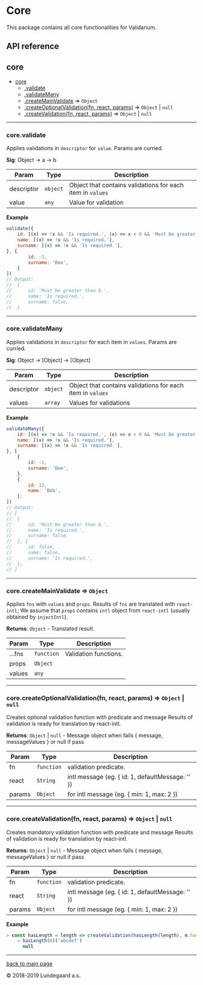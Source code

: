 # Core
This package contains all core functionalities for Validarium.

## API reference
 <a name="module_core"></a>

## core

* [core](#module_core)
    * [.validate](#module_core.validate)
    * [.validateMany](#module_core.validateMany)
    * [.createMainValidate](#module_core.createMainValidate) ⇒ <code>Object</code>
    * [.createOptionalValidation(fn, react, params)](#module_core.createOptionalValidation) ⇒ <code>Object</code> \| <code>null</code>
    * [.createValidation(fn, react, params)](#module_core.createValidation) ⇒ <code>Object</code> \| <code>null</code>


* * *

<a name="module_core.validate"></a>

### core.validate
Applies validations in `descriptor` for `value`.
Params are curried.

**Sig**: Object -> a -> b  

| Param | Type | Description |
| --- | --- | --- |
| descriptor | <code>object</code> | Object that contains validations for each item in `values` |
| value | <code>any</code> | Value for validation |

**Example**  
```js
validate({
	id: [(x) => !x && 'Is required.', (x) => x < 0 && 'Must be greater than 0.'],
	name: [(x) => !x && 'Is required.'],
	surname: [(x) => !x && 'Is required.'],
}, {
		id: -1,
		surname: 'Doe',
	}
])
// Output:
// 	{
// 		id: 'Must be greater than 0.',
// 		name: 'Is required.',
// 		surname: false,
// 	}
```

* * *

<a name="module_core.validateMany"></a>

### core.validateMany
Applies validations in `descriptor` for each item in `values`.
Params are curried.

**Sig**: Object -> [Object] -> [Object]  

| Param | Type | Description |
| --- | --- | --- |
| descriptor | <code>object</code> | Object that contains validations for each item in `values` |
| values | <code>array</code> | Values for validations |

**Example**  
```js
validateMany({
	id: [(x) => !x && 'Is required.', (x) => x < 0 && 'Must be greater than 0.'],
	name: [(x) => !x && 'Is required.'],
	surname: [(x) => !x && 'Is required.'],
}, [
	{
		id: -1,
		surname: 'Doe',
	},
	{
		id: 13,
		name: 'Bob',
	},
])
// Output:
// [
// 	{
// 		id: 'Must be greater than 0.',
// 		name: 'Is required.',
// 		surname: false,
// 	}, {
// 		id: false,
// 		name: false,
// 		surname: 'Is required.',
// 	},
// ]
```

* * *

<a name="module_core.createMainValidate"></a>

### core.createMainValidate ⇒ <code>Object</code>
Applies `fns` with `values` and `props`.
Results of `fns` are translated with `react-intl`;
We assume that `props` contains `intl` object from `react-intl` (usually obtained by `injectIntl`).

**Returns**: <code>Object</code> - Translated result.  

| Param | Type | Description |
| --- | --- | --- |
| ...fns | <code>function</code> | Validation functions. |
| props | <code>Object</code> |  |
| values | <code>any</code> |  |


* * *

<a name="module_core.createOptionalValidation"></a>

### core.createOptionalValidation(fn, react, params) ⇒ <code>Object</code> \| <code>null</code>
Creates optional validation function with predicate and message
Results of validation is ready for translation by react-intl.

**Returns**: <code>Object</code> \| <code>null</code> - Message object when fails { message, messageValues } or null if pass  

| Param | Type | Description |
| --- | --- | --- |
| fn | <code>function</code> | validation predicate. |
| react | <code>String</code> | intl message (eg. { id: 1, defaultMessage: '' }) |
| params | <code>Object</code> | for intl message (eg. { min: 1, max: 2 }) |


* * *

<a name="module_core.createValidation"></a>

### core.createValidation(fn, react, params) ⇒ <code>Object</code> \| <code>null</code>
Creates mandatory validation function with predicate and message
Results of validation is ready for translation by react-intl.

**Returns**: <code>Object</code> \| <code>null</code> - Message object when fails { message, messageValues } or null if pass  

| Param | Type | Description |
| --- | --- | --- |
| fn | <code>function</code> | validation predicate. |
| react | <code>String</code> | intl message (eg. { id: 1, defaultMessage: '' }) |
| params | <code>Object</code> | for intl message (eg. { min: 1, max: 2 }) |

**Example**  
```js
> const hasLength = length => createValidation(hasLength(length), m.hasLength, { length })
	> hasLength(6)('abcdef')
	  null
```

* * *


[back to main page](../../README.md)

© 2018-2019 Lundegaard a.s.